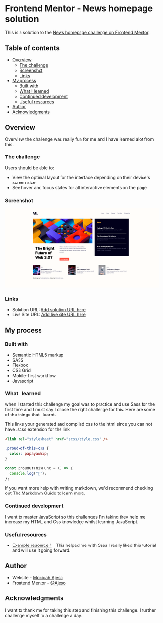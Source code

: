 # Frontend Mentor - News homepage solution

This is a solution to the [News homepage challenge on Frontend Mentor](https://www.frontendmentor.io/challenges/news-homepage-H6SWTa1MFl).

## Table of contents

- [Overview](#overview)
  - [The challenge](#the-challenge)
  - [Screenshot](#screenshot)
  - [Links](#links)
- [My process](#my-process)
  - [Built with](#built-with)
  - [What I learned](#what-i-learned)
  - [Continued development](#continued-development)
  - [Useful resources](#useful-resources)
- [Author](#author)
- [Acknowledgments](#acknowledgments)

## Overview

Overview the challenge was really fun for me and I have learned alot from this.

### The challenge

Users should be able to:

- View the optimal layout for the interface depending on their device's screen size
- See hover and focus states for all interactive elements on the page

### Screenshot

![](assets/images/screenshot-desktop.png)

### Links

- Solution URL: [Add solution URL here](https://your-solution-url.com)
- Live Site URL: [Add live site URL here](https://your-live-site-url.com)

## My process

### Built with

- Semantic HTML5 markup
- SASS
- Flexbox
- CSS Grid
- Mobile-first workflow
- Javascript

### What I learned

when I started this challenge my goal was to practice and use Sass for the first time and I must say I chose the right challenge for this.
Here are some of the things that I learnt.

This links your generated and compiled css to the html since you can not have .scss extension for the link

```html
<link rel="stylesheet" href="scss/style.css" />
```

```css
.proud-of-this-css {
  color: papayawhip;
}
```

```js
const proudOfThisFunc = () => {
  console.log("🎉");
};
```

If you want more help with writing markdown, we'd recommend checking out [The Markdown Guide](https://www.markdownguide.org/) to learn more.

### Continued development

I want to master JavaScript so this challenges I'm taking they help me increase my HTML and Css knowledge whilst learning JavaScript.

### Useful resources

- [Example resource 1](https://www.youtube.com/watch?v=nu5mdN2JIwM&t=1289s&ab_channel=TraversyMedia) - This helped me with Sass I really liked this tutorial and will use it going forward.

## Author

- Website - [Monicah Ajeso](https://www.ajeso.dev)
- Frontend Mentor - [@Ajeso](https://www.frontendmentor.io/profile/Ajeso)

## Acknowledgments

I want to thank me for taking this step and finishing this challenge. I further challenge myself to a challenge a day.
